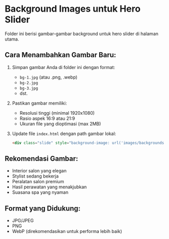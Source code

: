 # Background Images untuk Hero Slider

Folder ini berisi gambar-gambar background untuk hero slider di halaman utama.

## Cara Menambahkan Gambar Baru:

1. Simpan gambar Anda di folder ini dengan format:
   - `bg-1.jpg` (atau .png, .webp)
   - `bg-2.jpg`
   - `bg-3.jpg`
   - dst.

2. Pastikan gambar memiliki:
   - Resolusi tinggi (minimal 1920x1080)
   - Rasio aspek 16:9 atau 21:9
   - Ukuran file yang dioptimasi (max 2MB)

3. Update file `index.html` dengan path gambar lokal:
   ```html
   <div class="slide" style="background-image: url('images/backgrounds/bg-1.jpg')"></div>
   ```

## Rekomendasi Gambar:
- Interior salon yang elegan
- Stylist sedang bekerja
- Peralatan salon premium
- Hasil perawatan yang menakjubkan
- Suasana spa yang nyaman

## Format yang Didukung:
- JPG/JPEG
- PNG
- WebP (direkomendasikan untuk performa lebih baik) 